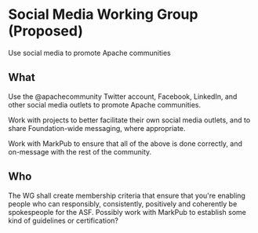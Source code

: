 # Social Media Working Group (Proposed)

Use social media to promote Apache communities

## What

Use the @apachecommunity Twitter account, Facebook, LinkedIn, and other
social media outlets to promote Apache communities.

Work with projects to better facilitate their own social media outlets,
and to share Foundation-wide messaging, where appropriate.

Work with MarkPub to ensure that all of the above is done correctly, and
on-message with the rest of the community.

## Who

The WG shall create membership criteria that ensure that you're enabling
people who can responsibly, consistently, positively and coherently be
spokespeople for the ASF. Possibly work with MarkPub to establish some
kind of guidelines or certification?


